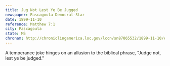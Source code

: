 ```yaml
---
title: Jug Not Lest Ye Be Jugged
newspaper: Pascagoula Democrat-Star
date: 1899-11-10
reference: Matthew 7:1
city: Pascagoula
state: MS
chronam: http://chroniclingamerica.loc.gov/lccn/sn87065532/1899-11-10/ed-1/seq-1/
---
```


A temperance joke hinges on an allusion to the biblical phrase, "Judge not, lest ye be judged."
